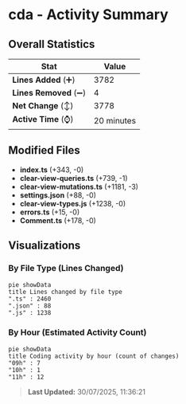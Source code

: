 # cda - Activity Summary 

## Overall Statistics

| Stat                   | Value                                                             |
| ---------------------- | ----------------------------------------------------------------- |
| **Lines Added** (➕)   | 3782                                          |
| **Lines Removed** (➖) | 4                                        |
| **Net Change** (↕)    | 3778                |
| **Active Time** (⌚)   | 20 minutes |


## Modified Files
- **index.ts** (+343, -0)
- **clear-view-queries.ts** (+739, -1)
- **clear-view-mutations.ts** (+1181, -3)
- **settings.json** (+88, -0)
- **clear-view-types.js** (+1238, -0)
- **errors.ts** (+15, -0)
- **Comment.ts** (+178, -0)

## Visualizations

### By File Type (Lines Changed)

```mermaid
pie showData
title Lines changed by file type
".ts" : 2460
".json" : 88
".js" : 1238
```

### By Hour (Estimated Activity Count)

```mermaid
pie showData
title Coding activity by hour (count of changes)
"09h" : 7
"10h" : 1
"11h" : 12
```


> **Last Updated:** 30/07/2025, 11:36:21